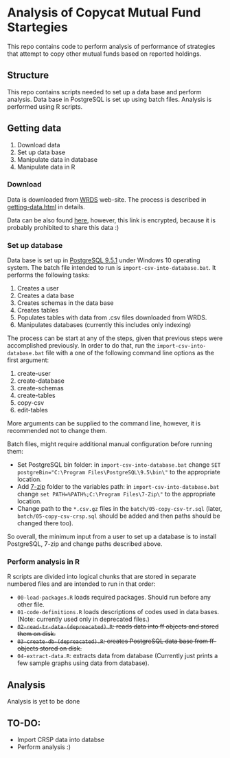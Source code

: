 # Analysis of Copycat Mutual Fund Startegies
This repo contains code to perform analysis of performance of strategies that attempt to copy other mutual funds based on reported holdings.

## Structure
This repo contains scripts needed to set up a data base and perform analysis. Data base in PostgreSQL is set up using batch files. Analysis is performed using R scripts.

## Getting data

1. Download data
2. Set up data base
3. Manipulate data in database
4. Manipulate data in R

### Download 
Data is downloaded from [WRDS](https://wrds-web.wharton.upenn.edu/) web-site. The process is described in [getting-data.html](http://htmlpreview.github.com/?https://github.com/nickto/copycats-analysis/blob/master/getting-data.html) in details.

Data can be also found [here](https://mega.nz/#F!EhpUlTyR), however, this link is encrypted, because it is probably prohibited to share this data :)

### Set up database
Data base is set up in [PostgreSQL 9.5.1](http://www.enterprisedb.com/products-services-training/pgdownload#windows) under Windows 10 operating system. The batch file intended to run is `import-csv-into-database.bat`. It performs the following tasks:

1. Creates a user
2. Creates a data base
3. Creates schemas in the data base
4. Creates tables
5. Populates tables with data from .csv files downloaded from WRDS.
6. Manipulates databases (currently this includes only indexing)

The process can be start at any of the steps, given that previous steps were accomplished previously. In order to do that, run the `import-csv-into-database.bat` file with a one of the following command line options as the first argument:

1. create-user
2. create-database
3. create-schemas
4. create-tables
5. copy-csv
6. edit-tables

More arguments can be supplied to the command line, however, it is recommended not to change them.

Batch files, might require additional manual configuration before running them:

- Set PostgreSQL bin folder: in `import-csv-into-database.bat` change `SET postgreBin="C:\Program Files\PostgreSQL\9.5\bin\"` to the appropriate location.
- Add [7-zip](http://www.7-zip.org/download.html) folder to the variables path: in `import-csv-into-database.bat` change `set PATH=%PATH%;C:\Program Files\7-Zip\"` to the appropriate location.
- Change path to the `*.csv.gz` files in the `batch/05-copy-csv-tr.sql` (later, `batch/05-copy-csv-crsp.sql` should be added and then paths should be changed there too).

So overall, the minimum input from a user to set up a database is to install PostgreSQL, 7-zip and change paths described above.

### Perform analysis in R
R scripts are divided into logical chunks that are stored in separate numbered files and are intended to run in that order:

- `00-load-packages.R` loads required packages. Should run before any other file.
- `01-code-definitions.R` loads descriptions of codes used in data bases. (Note: currently used only in deprecated files.)
- ~~`02-read-tr-data-(depreacated).R`: reads data into ff objects and stored them on disk.~~ 
- ~~`03-create-db-(depreacated).R`: creates PostgreSQL data base from ff-objects stored on disk.~~ 
- `04-extract-data.R`: extracts data from database (Currently just prints a few sample graphs using data from database). 

## Analysis
Analysis is yet to be done

## TO-DO:

- Import CRSP data into databse
- Perform analysis :)
